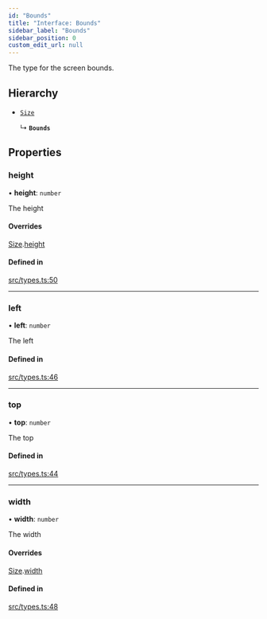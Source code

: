 ```yaml
---
id: "Bounds"
title: "Interface: Bounds"
sidebar_label: "Bounds"
sidebar_position: 0
custom_edit_url: null
---
```


The type for the screen bounds.

## Hierarchy

- [`Size`](Size.md)

  ↳ **`Bounds`**

## Properties

### height

• **height**: `number`

The height

#### Overrides

[Size](Size.md).[height](Size.md#height)

#### Defined in

[src/types.ts:50](https://github.com/rob-blackbourn/jetblack-map/blob/472c22c/src/types.ts#L50)

___

### left

• **left**: `number`

The left

#### Defined in

[src/types.ts:46](https://github.com/rob-blackbourn/jetblack-map/blob/472c22c/src/types.ts#L46)

___

### top

• **top**: `number`

The top

#### Defined in

[src/types.ts:44](https://github.com/rob-blackbourn/jetblack-map/blob/472c22c/src/types.ts#L44)

___

### width

• **width**: `number`

The width

#### Overrides

[Size](Size.md).[width](Size.md#width)

#### Defined in

[src/types.ts:48](https://github.com/rob-blackbourn/jetblack-map/blob/472c22c/src/types.ts#L48)
